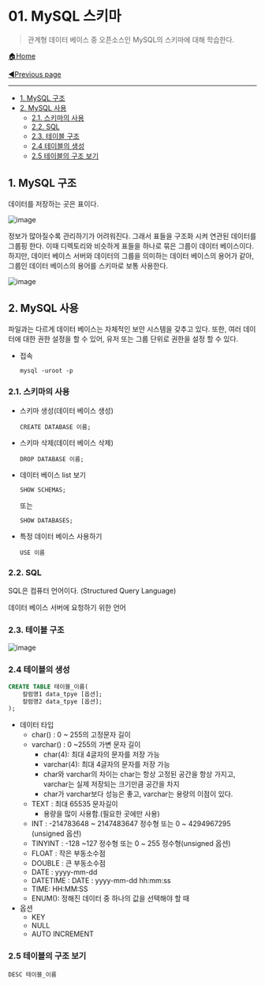 # 01. MySQL 스키마

> 관계형 데이터 베이스 중 오픈소스인 MySQL의 스키마에 대해 학습한다.

[🏠Home](https://github.com/batboy118/Study_Note)

[◀Previous page ](./README.md)

---

<!-- TOC -->

- [1. MySQL 구조](#1-mysql-구조)
- [2. MySQL 사용](#2-mysql-사용)
    - [2.1. 스키마의 사용](#21-스키마의-사용)
    - [2.2. SQL](#22-sql)
    - [2.3. 테이블 구조](#23-테이블-구조)
    - [2.4 테이블의 생성](#24-테이블의-생성)
    - [2.5 테이블의 구조 보기](#25-테이블의-구조-보기)

<!-- /TOC -->

## 1. MySQL 구조

데이터를 저장하는 곳은 표이다.

![image](https://user-images.githubusercontent.com/53181778/79300246-259e4880-7f21-11ea-9665-52b043928112.png)

정보가 많아질수록 관리하기가 어려워진다. 그래서 표들을 구조화 시켜 연관된 데이터를 그룹핑 한다. 이때 디렉토리와 비슷하게 표들을 하나로 묶은 그룹이 데이터 베이스이다. 하지만, 데이터 베이스 서버와 데이터의 그룹을 의미하는 데이터 베이스의 용어가 같아, 그룹인 데이터 베이스의 용어를 스키마로 보통 사용한다.

![image](https://user-images.githubusercontent.com/53181778/79300547-0c49cc00-7f22-11ea-852f-c07428867789.png)

## 2. MySQL 사용

파일과는 다르게 데이터 베이스는 자체적인 보안 시스템을 갖추고 있다. 또한, 여러 데이터에 대한 권한 설정을 할 수 있어, 유저 또는 그룹 단위로 권한을 설정 할 수 있다.

- 접속

  `mysql -uroot -p`

### 2.1. 스키마의 사용

- 스키마 생성(데이터 베이스 생성)

  `CREATE DATABASE 이름;`

- 스키마 삭제(데이터 베이스 삭제)

  `DROP DATABASE 이름;`

- 데이터 베이스 list 보기

  `SHOW SCHEMAS;`

  또는

  `SHOW DATABASES;`

- 특정 데이터 베이스 사용하기

  `USE 이름`

### 2.2. SQL

SQL은 컴퓨터 언어이다. (Structured Query Language)

데이터 베이스 서버에 요청하기 위한 언어

### 2.3. 테이블 구조

![image](https://user-images.githubusercontent.com/53181778/79301493-ba567580-7f24-11ea-96f4-d7473deb8c28.png)

### 2.4 테이블의 생성

```SQL
CREATE TABLE 테이블_이름(
	칼럼명1 data_tpye [옵션];
	칼럼명2 data_tpye [옵션];
);
```

- 데이터 타입
  - char() : 0 ~ 255의 고정문자 길이
  - varchar() : 0 ~255의 가변 문자 길이
    - char(4): 최대 4글자의 문자를 저장 가능
    - varchar(4): 최대 4글자의 문자를 저장 가능
    - char와 varchar의 차이는 char는 항상 고정된 공간을 항상 가지고, varchar는 실제 저장되는 크기만큼 공간을 차지
    - char가 varchar보다 성능은 좋고, varchar는 용량의 이점이 있다.
  - TEXT : 최대 65535 문자길이
    - 용량을 많이 사용함.(필요한 곳에만 사용)
  - INT : -214783648 ~ 2147483647 정수형 또는 0 ~ 4294967295 (unsigned 옵션)
  - TINYINT : -128 ~127 정수형 또는 0 ~ 255 정수형(unsigned 옵션)
  - FLOAT : 작은 부동소수점
  - DOUBLE : 큰 부동소수점
  - DATE : yyyy-mm-dd
  - DATETIME : DATE : yyyy-mm-dd hh:mm:ss
  - TIME: HH:MM:SS
  - ENUM(): 정해진 데이터 중 하나의 값을 선택해야 할 때
- 옵션
  - KEY
  - NULL
  - AUTO INCREMENT

### 2.5 테이블의 구조 보기

`DESC 테이블_이름`

